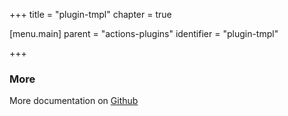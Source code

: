 +++
title = "plugin-tmpl"
chapter = true

[menu.main]
parent = "actions-plugins"
identifier = "plugin-tmpl"

+++

### More

More documentation on [Github](https://github.com/ovh/cds/tree/master/contrib/plugins/plugin-tmpl.md)
